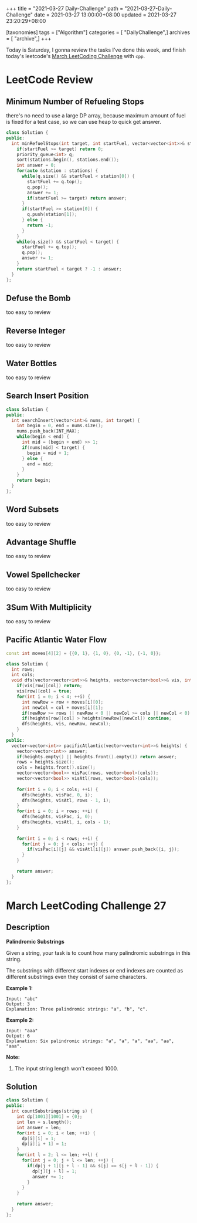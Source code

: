 +++
title = "2021-03-27 Daily-Challenge"
path = "2021-03-27-Daily-Challenge"
date = 2021-03-27 13:00:00+08:00
updated = 2021-03-27 23:20:29+08:00

[taxonomies]
tags = ["Algorithm"]
categories = [ "DailyChallenge",]
archives = [ "archive",]
+++

Today is Saturday, I gonna review the tasks I've done this week, and finish today's leetcode's [March LeetCoding Challenge](https://leetcode.com/explore/challenge/card/march-leetcoding-challenge-2021/591/week-4-march-22nd-march-28th/3686/) with `cpp`.


<!-- more -->

# LeetCode Review

## Minimum Number of Refueling Stops

there's no need to use a large DP array, because maximum amount of fuel is fixed for a test case, so we can use heap to quick get answer.

``` cpp
class Solution {
public:
  int minRefuelStops(int target, int startFuel, vector<vector<int>>& stations) {
    if(startFuel >= target) return 0;
    priority_queue<int> q;
    sort(stations.begin(), stations.end());
    int answer = 0;
    for(auto &station : stations) {
      while(q.size() && startFuel < station[0]) {
        startFuel += q.top();
        q.pop();
        answer += 1;
        if(startFuel >= target) return answer;
      }
      if(startFuel >= station[0]) {
        q.push(station[1]);
      } else {
        return -1;
      }
    }
    while(q.size() && startFuel < target) {
      startFuel += q.top();
      q.pop();
      answer += 1;
    }
    return startFuel < target ? -1 : answer;
  }
};
```

## Defuse the Bomb

too easy to review

## Reverse Integer

too easy to review

## Water Bottles

too easy to review

## Search Insert Position

``` cpp
class Solution {
public:
  int searchInsert(vector<int>& nums, int target) {
    int begin = 0, end = nums.size();
    nums.push_back(INT_MAX);
    while(begin < end) {
      int mid = (begin + end) >> 1;
      if(nums[mid] < target) {
        begin = mid + 1;
      } else {
        end = mid;
      }
    }
    return begin;
  }
};
```

## Word Subsets

too easy to review

## Advantage Shuffle

too easy to review

## Vowel Spellchecker

too easy to review

## 3Sum With Multiplicity

too easy to review

## Pacific Atlantic Water Flow

``` cpp
const int moves[4][2] = {{0, 1}, {1, 0}, {0, -1}, {-1, 0}};

class Solution {
  int rows;
  int cols;
  void dfs(vector<vector<int>>& heights, vector<vector<bool>>& vis, int row, int col) {
    if(vis[row][col]) return;
    vis[row][col] = true;
    for(int i = 0; i < 4; ++i) {
      int newRow = row + moves[i][0];
      int newCol = col + moves[i][1];
      if(newRow >= rows || newRow < 0 || newCol >= cols || newCol < 0) continue;
      if(heights[row][col] > heights[newRow][newCol]) continue;
      dfs(heights, vis, newRow, newCol);
    }
  }
public:
  vector<vector<int>> pacificAtlantic(vector<vector<int>>& heights) {
    vector<vector<int>> answer;
    if(heights.empty() || heights.front().empty()) return answer;
    rows = heights.size();
    cols = heights.front().size();
    vector<vector<bool>> visPac(rows, vector<bool>(cols));
    vector<vector<bool>> visAtl(rows, vector<bool>(cols));
    
    for(int i = 0; i < cols; ++i) {
      dfs(heights, visPac, 0, i);
      dfs(heights, visAtl, rows - 1, i);
    }
    for(int i = 0; i < rows; ++i) {
      dfs(heights, visPac, i, 0);
      dfs(heights, visAtl, i, cols - 1);
    }
    
    for(int i = 0; i < rows; ++i) {
      for(int j = 0; j < cols; ++j) {
        if(visPac[i][j] && visAtl[i][j]) answer.push_back({i, j});
      }
    }
    
    return answer;
  }
};
```

# March LeetCoding Challenge 27

## Description

**Palindromic Substrings**

Given a string, your task is to count how many palindromic substrings in this string.

The substrings with different start indexes or end indexes are counted as different substrings even they consist of same characters.

**Example 1:**

```
Input: "abc"
Output: 3
Explanation: Three palindromic strings: "a", "b", "c".
```

 

**Example 2:**

```
Input: "aaa"
Output: 6
Explanation: Six palindromic strings: "a", "a", "a", "aa", "aa", "aaa".
```

 

**Note:**

1. The input string length won't exceed 1000.

## Solution

``` cpp
class Solution {
public:
  int countSubstrings(string s) {
    int dp[1001][1001] = {0};
    int len = s.length();
    int answer = len;
    for(int i = 0; i < len; ++i) {
      dp[i][i] = 1;
      dp[i][i + 1] = 1;
    }
    for(int l = 2; l <= len; ++l) {
      for(int j = 0; j + l <= len; ++j) {
        if(dp[j + 1][j + l - 1] && s[j] == s[j + l - 1]) {
          dp[j][j + l] = 1;
          answer += 1;
        }
      }
    }
    
    return answer;
  }
};
```

